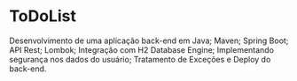 # ToDoList
Desenvolvimento de uma aplicação back-end em Java; Maven; Spring Boot; API Rest; Lombok; Integração com H2 Database Engine; Implementando segurança nos dados do usuário; Tratamento de Exceções e Deploy do back-end.
